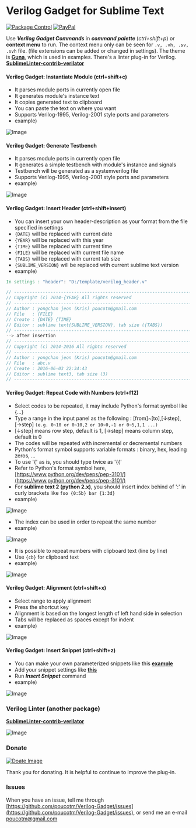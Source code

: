 # Verilog Gadget for Sublime Text

[![Package Control](https://packagecontrol.herokuapp.com/downloads/Verilog%20Gadget.svg?style=round-square)](https://packagecontrol.io/packages/Verilog%20Gadget)
[![PayPal](https://img.shields.io/badge/paypal-donate-blue.svg)][PM]

Use __*Verilog Gadget Commands*__ in __*command palette*__ (*ctrl+shift+p*) or __context menu__ to run.
The context menu only can be seen for `.v, .vh, .sv, .svh` file.
(file extensions can be added or changed in settings). The theme is [__Guna__](https://packagecontrol.io/packages/Guna), which is used in examples.
There's a linter plug-in for Verilog. [__SublimeLinter-contrib-verilator__](https://packagecontrol.io/packages/SublimeLinter-contrib-verilator)

#### Verilog Gadget: Instantiate Module (ctrl+shift+c)

 * It parses module ports in currently open file
 * It generates module's instance text
 * It copies generated text to clipboard
 * You can paste the text on where you want
 * Supports Verilog-1995, Verilog-2001 style ports and parameters
 * example)

![Image][S1]

#### Verilog Gadget: Generate Testbench

 * It parses module ports in currently open file
 * It generates a simple testbench with module's instance and signals
 * Testbench will be generated as a systemverilog file
 * Supports Verilog-1995, Verilog-2001 style ports and parameters
 * example)

![Image][S2]

#### Verilog Gadget: Insert Header (ctrl+shift+insert)

 * You can insert your own header-description as your format from the file specified in settings
 * `{DATE}` will be replaced with current date
 * `{YEAR}` will be replaced with this year
 * `{TIME}` will be replaced with current time
 * `{FILE}` will be replaced with current file name
 * `{TABS}` will be replaced with current tab size
 * `{SUBLIME_VERSION}` will be replaced with current sublime text version
 * example)

```Verilog
In settings : "header": "D:/template/verilog_header.v"

// -----------------------------------------------------------------------------
// Copyright (c) 2014-{YEAR} All rights reserved
// -----------------------------------------------------------------------------
// Author : yongchan jeon (Kris) poucotm@gmail.com
// File   : {FILE}
// Create : {DATE} {TIME}
// Editor : sublime text{SUBLIME_VERSION}, tab size ({TABS})
// -----------------------------------------------------------------------------
--> after insertion
// -----------------------------------------------------------------------------
// Copyright (c) 2014-2016 All rights reserved
// -----------------------------------------------------------------------------
// Author : yongchan jeon (Kris) poucotm@gmail.com
// File   : abc.v
// Create : 2016-06-03 22:34:43
// Editor : sublime text3, tab size (3)
// -----------------------------------------------------------------------------
```

#### Verilog Gadget: Repeat Code with Numbers (ctrl+f12)

 * Select codes to be repeated, it may include Python's format symbol like {...}
 * Type a range in the input panel as the following : [from]~[to],[↓step],[→step]
	  ``(e.g. 0~10 or 0~10,2 or 10~0,-1 or 0~5,1,1 ...)``
 * [↓step] means row step, default is 1, [→step] means column step, default is 0
 * The codes will be repeated with incremental or decremental numbers
 * Python's format symbol supports variable formats : binary, hex, leading zeros, ...
 * To use '{' as is, you should type twice as '{{'
 * Refer to Python's format symbol here, [https://www.python.org/dev/peps/pep-3101/](https://www.python.org/dev/peps/pep-3101/)
 * For **sublime text 2 (python 2.x)**, you should insert index behind of ':' in curly brackets like `foo {0:5b} bar {1:3d}`
 * example)

![Image][S3]

 * The index can be used in order to repeat the same number
 * example)

![Image][S6]

 * It is possible to repeat numbers with clipboard text (line by line)
 * Use ``{cb}`` for clipboard text
 * example)

![Image][S5]

#### Verilog Gadget: Alignment (ctrl+shift+x)

 * Select range to apply alignment
 * Press the shortcut key
 * Alignment is based on the longest length of left hand side in selection
 * Tabs will be replaced as spaces except for indent
 * example)

![Image][S4]

#### Verilog Gadget: Insert Snippet (ctrl+shift+z)

 * You can make your own parameterized snippets like this [__example__][L1]
 * Add your snippet settings like [__this__][L2]
 * Run __*Insert Snippet*__ command
 * example)

![Image][S7]

### Verilog Linter (another package)

[__SublimeLinter-contrib-verilator__](https://packagecontrol.io/packages/SublimeLinter-contrib-verilator)

![Image](https://raw.githubusercontent.com/poucotm/Links/master/image/SublimeLinter-Contrib-Verilator/vl-cap.gif)

### Donate

[![Doate Image](https://raw.githubusercontent.com/poucotm/Links/master/image/PayPal/donate-paypal.png)][PM]

Thank you for donating. It is helpful to continue to improve the plug-in.

### Issues

When you have an issue, tell me through [https://github.com/poucotm/Verilog-Gadget/issues](https://github.com/poucotm/Verilog-Gadget/issues), or send me an e-mail poucotm@gmail.com

[S1]:https://raw.githubusercontent.com/poucotm/Links/master/image/Verilog-Gadget/vg-inst.gif
[S2]:https://raw.githubusercontent.com/poucotm/Links/master/image/Verilog-Gadget/vg-tbg.gif
[S3]:https://raw.githubusercontent.com/poucotm/Links/master/image/Verilog-Gadget/vg-rep.gif
[S4]:https://raw.githubusercontent.com/poucotm/Links/master/image/Verilog-Gadget/vg-aln.gif
[S5]:https://raw.githubusercontent.com/poucotm/Links/master/image/Verilog-Gadget/vg-rep-clip.gif
[S6]:https://raw.githubusercontent.com/poucotm/Links/master/image/Verilog-Gadget/vg-rep-idx.gif
[S7]:https://raw.githubusercontent.com/poucotm/Links/master/image/Verilog-Gadget/vg-snippet.gif
[L1]:https://github.com/poucotm/Verilog-Gadget/blob/master/template/verilog_cplxm.v
[L2]:https://github.com/poucotm/Verilog-Gadget/blob/master/Verilog%20Gadget.sublime-settings
[PP]:https://www.paypal.com/cgi-bin/webscr?cmd=_s-xclick&hosted_button_id=89YVNDSC7DZHQ "PayPal"
[PM]:https://www.paypal.me/poucotm/2.5 "PayPal"
